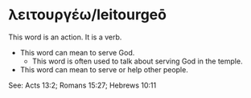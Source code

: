 # λειτουργέω/leitourgeō
This word is an action. It is a verb.

* This word can mean to serve God.
    * This word is often used to talk about serving God in the temple. 
* This word can mean to serve or help other people.

See: Acts 13:2; Romans 15:27; Hebrews 10:11
